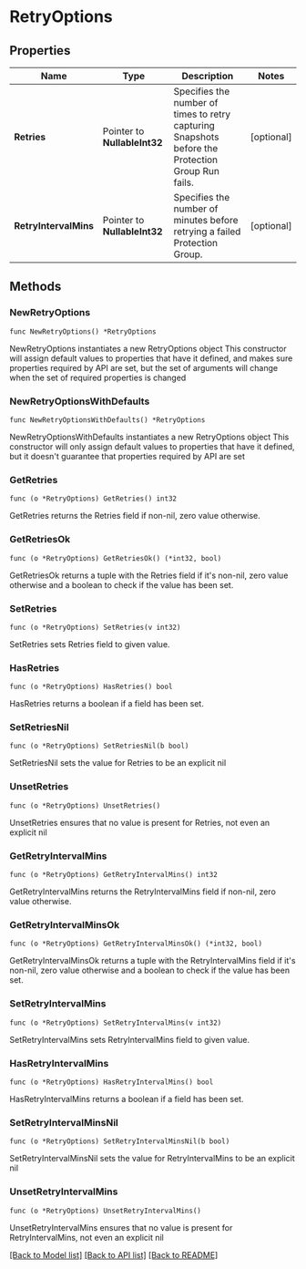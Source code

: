 # RetryOptions

## Properties

Name | Type | Description | Notes
------------ | ------------- | ------------- | -------------
**Retries** | Pointer to **NullableInt32** | Specifies the number of times to retry capturing Snapshots before the Protection Group Run fails. | [optional] 
**RetryIntervalMins** | Pointer to **NullableInt32** | Specifies the number of minutes before retrying a failed Protection Group. | [optional] 

## Methods

### NewRetryOptions

`func NewRetryOptions() *RetryOptions`

NewRetryOptions instantiates a new RetryOptions object
This constructor will assign default values to properties that have it defined,
and makes sure properties required by API are set, but the set of arguments
will change when the set of required properties is changed

### NewRetryOptionsWithDefaults

`func NewRetryOptionsWithDefaults() *RetryOptions`

NewRetryOptionsWithDefaults instantiates a new RetryOptions object
This constructor will only assign default values to properties that have it defined,
but it doesn't guarantee that properties required by API are set

### GetRetries

`func (o *RetryOptions) GetRetries() int32`

GetRetries returns the Retries field if non-nil, zero value otherwise.

### GetRetriesOk

`func (o *RetryOptions) GetRetriesOk() (*int32, bool)`

GetRetriesOk returns a tuple with the Retries field if it's non-nil, zero value otherwise
and a boolean to check if the value has been set.

### SetRetries

`func (o *RetryOptions) SetRetries(v int32)`

SetRetries sets Retries field to given value.

### HasRetries

`func (o *RetryOptions) HasRetries() bool`

HasRetries returns a boolean if a field has been set.

### SetRetriesNil

`func (o *RetryOptions) SetRetriesNil(b bool)`

 SetRetriesNil sets the value for Retries to be an explicit nil

### UnsetRetries
`func (o *RetryOptions) UnsetRetries()`

UnsetRetries ensures that no value is present for Retries, not even an explicit nil
### GetRetryIntervalMins

`func (o *RetryOptions) GetRetryIntervalMins() int32`

GetRetryIntervalMins returns the RetryIntervalMins field if non-nil, zero value otherwise.

### GetRetryIntervalMinsOk

`func (o *RetryOptions) GetRetryIntervalMinsOk() (*int32, bool)`

GetRetryIntervalMinsOk returns a tuple with the RetryIntervalMins field if it's non-nil, zero value otherwise
and a boolean to check if the value has been set.

### SetRetryIntervalMins

`func (o *RetryOptions) SetRetryIntervalMins(v int32)`

SetRetryIntervalMins sets RetryIntervalMins field to given value.

### HasRetryIntervalMins

`func (o *RetryOptions) HasRetryIntervalMins() bool`

HasRetryIntervalMins returns a boolean if a field has been set.

### SetRetryIntervalMinsNil

`func (o *RetryOptions) SetRetryIntervalMinsNil(b bool)`

 SetRetryIntervalMinsNil sets the value for RetryIntervalMins to be an explicit nil

### UnsetRetryIntervalMins
`func (o *RetryOptions) UnsetRetryIntervalMins()`

UnsetRetryIntervalMins ensures that no value is present for RetryIntervalMins, not even an explicit nil

[[Back to Model list]](../README.md#documentation-for-models) [[Back to API list]](../README.md#documentation-for-api-endpoints) [[Back to README]](../README.md)


